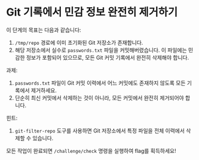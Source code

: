 # Git 기록에서 민감 정보 완전히 제거하기

이 단계의 목표는 다음과 같습니다:
1. ```/tmp/repo``` 경로에 이미 초기화된 Git 저장소가 존재합니다.
2. 해당 저장소에서 실수로 ```passwords.txt``` 파일을 커밋해버렸습니다. 이 파일에는 민감한 정보가 포함되어 있으므로, 모든 Git 커밋 기록에서 완전히 삭제해야 합니다.

과제:
1. ```passwords.txt``` 파일이 Git 커밋 이력에서 어느 커밋에도 존재하지 않도록 모든 기록에서 제거하세요.
2. 단순히 최신 커밋에서 삭제하는 것이 아니라, 모든 커밋에서 완전히 제거되어야 합니다.

힌트:
1. ```git-filter-repo``` 도구를 사용하면 Git 저장소에서 특정 파일을 전체 이력에서 삭제할 수 있습니다.

모든 작업이 완료되면 ```/challenge/check``` 명령을 실행하여 flag를 획득하세요!
